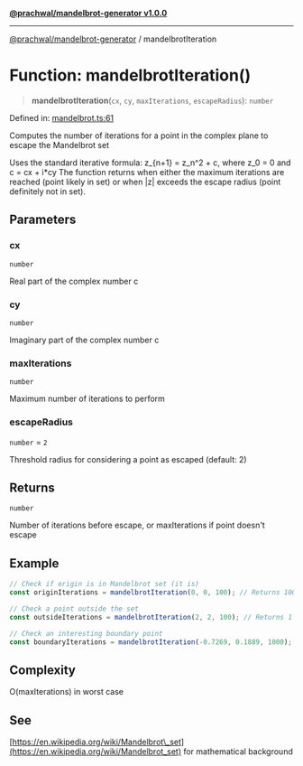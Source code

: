 [**@prachwal/mandelbrot-generator v1.0.0**](../README.md)

***

[@prachwal/mandelbrot-generator](../globals.md) / mandelbrotIteration

# Function: mandelbrotIteration()

> **mandelbrotIteration**(`cx`, `cy`, `maxIterations`, `escapeRadius`): `number`

Defined in: [mandelbrot.ts:61](https://github.com/prachwal/mandelbrot-generator/blob/774585aef1c1cbc7e412618ceaebc4d9e4774868/src/mandelbrot.ts#L61)

Computes the number of iterations for a point in the complex plane to escape the Mandelbrot set

Uses the standard iterative formula: z_{n+1} = z_n^2 + c, where z_0 = 0 and c = cx + i*cy
The function returns when either the maximum iterations are reached (point likely in set)
or when |z| exceeds the escape radius (point definitely not in set).

## Parameters

### cx

`number`

Real part of the complex number c

### cy

`number`

Imaginary part of the complex number c

### maxIterations

`number`

Maximum number of iterations to perform

### escapeRadius

`number` = `2`

Threshold radius for considering a point as escaped (default: 2)

## Returns

`number`

Number of iterations before escape, or maxIterations if point doesn't escape

## Example

```typescript
// Check if origin is in Mandelbrot set (it is)
const originIterations = mandelbrotIteration(0, 0, 100); // Returns 100

// Check a point outside the set
const outsideIterations = mandelbrotIteration(2, 2, 100); // Returns 1

// Check an interesting boundary point
const boundaryIterations = mandelbrotIteration(-0.7269, 0.1889, 1000);
```

## Complexity

O(maxIterations) in worst case

## See

[https://en.wikipedia.org/wiki/Mandelbrot\_set](https://en.wikipedia.org/wiki/Mandelbrot_set) for mathematical background
